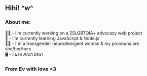 ## Hihi! ^w^

### About me:

🏳️‍🌈 - I’m currently working on a 2SLGBTQIA+ advocacy web project\
🌱 - I’m currently learning JavaScript & Node.js\
🏳️‍⚧️ - I'm a transgender neurodivergent woman & my pronouns are she/her/hers\
🖥️ - *I use Arch btw*\

### From Ev with love <3
